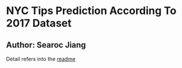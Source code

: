 # NYC Tips Prediction According To 2017 Dataset
## Author: Searoc Jiang

Detail refers into the [readme](./nyc_tips_2017/README.MD)
